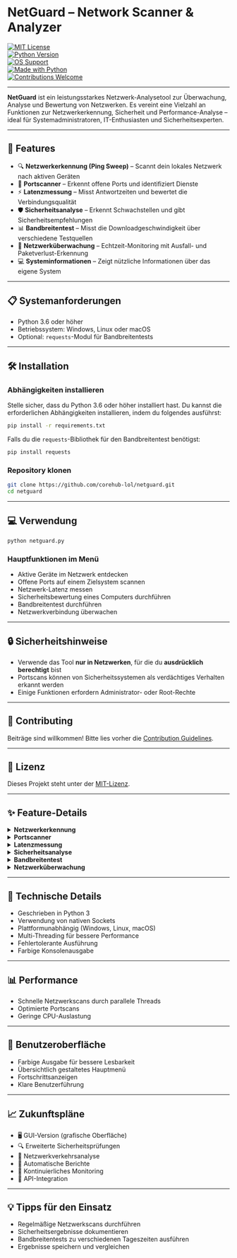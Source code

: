 
# NetGuard – Network Scanner & Analyzer

[![MIT License](https://img.shields.io/badge/license-MIT-green.svg)](LICENSE)  
[![Python Version](https://img.shields.io/badge/python-3.6%2B-blue.svg)](https://www.python.org/downloads/)  
[![OS Support](https://img.shields.io/badge/platform-Windows%20%7C%20Linux%20%7C%20macOS-lightgrey.svg)](#)  
[![Made with Python](https://img.shields.io/badge/made%20with-Python-3776AB.svg)](#)  
[![Contributions Welcome](https://img.shields.io/badge/contributions-welcome-brightgreen.svg)](#)

---

**NetGuard** ist ein leistungsstarkes Netzwerk-Analysetool zur Überwachung, Analyse und Bewertung von Netzwerken. Es vereint eine Vielzahl an Funktionen zur Netzwerkerkennung, Sicherheit und Performance-Analyse – ideal für Systemadministratoren, IT-Enthusiasten und Sicherheitsexperten.

---

## 🚀 Features

- 🔍 **Netzwerkerkennung (Ping Sweep)** – Scannt dein lokales Netzwerk nach aktiven Geräten  
- 🔐 **Portscanner** – Erkennt offene Ports und identifiziert Dienste  
- ⚡ **Latenzmessung** – Misst Antwortzeiten und bewertet die Verbindungsqualität  
- 🛡️ **Sicherheitsanalyse** – Erkennt Schwachstellen und gibt Sicherheitsempfehlungen  
- 📊 **Bandbreitentest** – Misst die Downloadgeschwindigkeit über verschiedene Testquellen  
- 📡 **Netzwerküberwachung** – Echtzeit-Monitoring mit Ausfall- und Paketverlust-Erkennung  
- 💻 **Systeminformationen** – Zeigt nützliche Informationen über das eigene System  

---

## 📋 Systemanforderungen

- Python 3.6 oder höher  
- Betriebssystem: Windows, Linux oder macOS  
- Optional: `requests`-Modul für Bandbreitentests  

---

## 🛠️ Installation

### Abhängigkeiten installieren

Stelle sicher, dass du Python 3.6 oder höher installiert hast. Du kannst die erforderlichen Abhängigkeiten installieren, indem du folgendes ausführst:

```bash
pip install -r requirements.txt
```

Falls du die `requests`-Bibliothek für den Bandbreitentest benötigst:

```bash
pip install requests
```

### Repository klonen

```bash
git clone https://github.com/corehub-lol/netguard.git
cd netguard
```

---

## 💻 Verwendung

```bash
python netguard.py
```

### Hauptfunktionen im Menü

- Aktive Geräte im Netzwerk entdecken  
- Offene Ports auf einem Zielsystem scannen  
- Netzwerk-Latenz messen  
- Sicherheitsbewertung eines Computers durchführen  
- Bandbreitentest durchführen  
- Netzwerkverbindung überwachen  

---

## 🔒 Sicherheitshinweise

- Verwende das Tool **nur in Netzwerken**, für die du **ausdrücklich berechtigt** bist  
- Portscans können von Sicherheitssystemen als verdächtiges Verhalten erkannt werden  
- Einige Funktionen erfordern Administrator- oder Root-Rechte  

---

## 🤝 Contributing

Beiträge sind willkommen! Bitte lies vorher die [Contribution Guidelines](CONTRIBUTING.md).  

---

## 📝 Lizenz

Dieses Projekt steht unter der [MIT-Lizenz](LICENSE).

---

## ✨ Feature-Details

<details>
<summary><strong>Netzwerkerkennung</strong></summary>

- Erkennt aktive Geräte im lokalen IPv4-Netz  
- Multi-Threading für hohe Geschwindigkeit  

</details>

<details>
<summary><strong>Portscanner</strong></summary>

- Konfigurierbare Portbereiche  
- Erkennt gängige Dienste  

</details>

<details>
<summary><strong>Latenzmessung</strong></summary>

- Misst min./max./durchschn. Ping  
- Verbindungsqualität wird analysiert  

</details>

<details>
<summary><strong>Sicherheitsanalyse</strong></summary>

- Erkennt unsichere Dienste  
- Gibt Empfehlungen zur Absicherung  

</details>

<details>
<summary><strong>Bandbreitentest</strong></summary>

- Testet Downloadgeschwindigkeit mit verschiedenen Quellen  
- Durchschnittsbandbreite wird berechnet  

</details>

<details>
<summary><strong>Netzwerküberwachung</strong></summary>

- Echtzeitverbindungsüberwachung  
- Erkennung von Ausfällen und Paketverlusten  

</details>

---

## 🔧 Technische Details

- Geschrieben in Python 3  
- Verwendung von nativen Sockets  
- Plattformunabhängig (Windows, Linux, macOS)  
- Multi-Threading für bessere Performance  
- Fehlertolerante Ausführung  
- Farbige Konsolenausgabe  

---

## 📊 Performance

- Schnelle Netzwerkscans durch parallele Threads  
- Optimierte Portscans  
- Geringe CPU-Auslastung  

---

## 🎨 Benutzeroberfläche

- Farbige Ausgabe für bessere Lesbarkeit  
- Übersichtlich gestaltetes Hauptmenü  
- Fortschrittsanzeigen  
- Klare Benutzerführung  

---

## 📈 Zukunftspläne

- 🖥️ GUI-Version (grafische Oberfläche)  
- 🔍 Erweiterte Sicherheitsprüfungen  
- 📡 Netzwerkverkehrsanalyse  
- 📄 Automatische Berichte  
- 🔄 Kontinuierliches Monitoring  
- 🔌 API-Integration  

---

## 💡 Tipps für den Einsatz

- Regelmäßige Netzwerkscans durchführen  
- Sicherheitsergebnisse dokumentieren  
- Bandbreitentests zu verschiedenen Tageszeiten ausführen  
- Ergebnisse speichern und vergleichen
